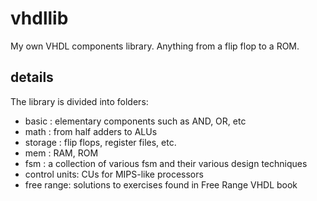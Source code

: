 # vhdllib
My own VHDL components library.  Anything from a flip flop to a ROM.

## details
The library is divided into folders:
* basic : elementary components such as AND, OR, etc
* math : from half adders to ALUs
* storage : flip flops, register files, etc.
* mem : RAM, ROM
* fsm : a collection of various fsm and their various design techniques
* control units: CUs for MIPS-like processors
* free range: solutions to exercises found in Free Range VHDL book

